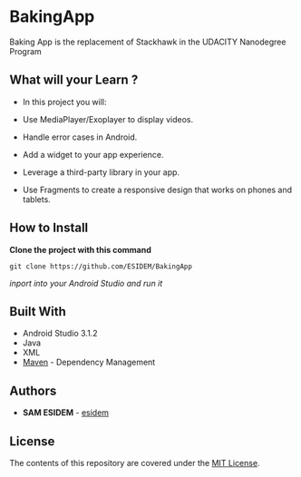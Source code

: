 # BakingApp
Baking App is the replacement of Stackhawk in the UDACITY Nanodegree Program

## What will your Learn ?
* In this project you will:

* Use MediaPlayer/Exoplayer to display videos.
* Handle error cases in Android.
* Add a widget to your app experience.
* Leverage a third-party library in your app.
* Use Fragments to create a responsive design that works on phones and tablets.

## How to Install
**Clone the project with this command**

```
git clone https://github.com/ESIDEM/BakingApp

```

_inport into your Android Studio and run it_

## Built With
  * Android Studio 3.1.2
  * Java
  * XML
  * [Maven](https://maven.apache.org/) - Dependency Management
  
   ## Authors

* **SAM ESIDEM** - [esidem](https://github.com/esidem)

## License

The contents of this repository are covered under the [MIT License](LICENSE).

